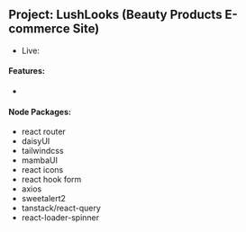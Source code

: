 ## Project: LushLooks  (Beauty Products E-commerce Site)
- Live: 

#### Features:
- 

#### Node Packages:
- react router
- daisyUI
- tailwindcss
- mambaUI
- react icons
- react hook form
- axios
- sweetalert2
- tanstack/react-query
- react-loader-spinner